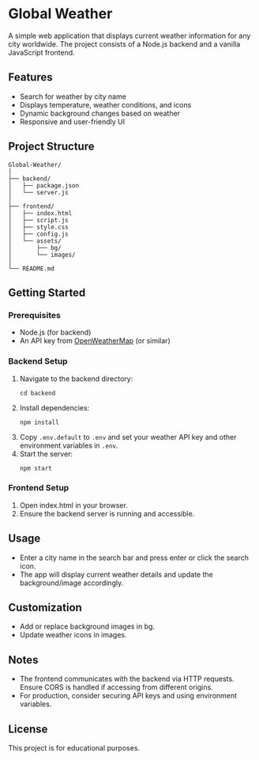 # Global Weather

A simple web application that displays current weather information for any city worldwide. The project consists of a Node.js backend and a vanilla JavaScript frontend.

## Features

- Search for weather by city name
- Displays temperature, weather conditions, and icons
- Dynamic background changes based on weather
- Responsive and user-friendly UI

## Project Structure

```
Global-Weather/
│
├── backend/
│   ├── package.json
│   └── server.js
│
├── frontend/
│   ├── index.html
│   ├── script.js
│   ├── style.css
│   ├── config.js
│   └── assets/
│       ├── bg/
│       └── images/
│
└── README.md
```

## Getting Started

### Prerequisites

- Node.js (for backend)
- An API key from [OpenWeatherMap](https://openweathermap.org/api) (or similar)

### Backend Setup

1. Navigate to the backend directory:
   ```
   cd backend
   ```
2. Install dependencies:
   ```
   npm install
   ```
3. Copy `.env.default` to `.env` and set your weather API key and other environment variables in `.env`.
4. Start the server:
   ```
   npm start
   ```

### Frontend Setup

1. Open index.html in your browser.
2. Ensure the backend server is running and accessible.

## Usage

- Enter a city name in the search bar and press enter or click the search icon.
- The app will display current weather details and update the background/image accordingly.

## Customization

- Add or replace background images in bg.
- Update weather icons in images.

## Notes

- The frontend communicates with the backend via HTTP requests. Ensure CORS is handled if accessing from different origins.
- For production, consider securing API keys and using environment variables.

## License

This project is for educational purposes.
